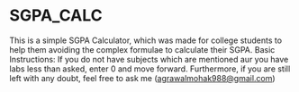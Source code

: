 # SGPA_CALC
This is a simple SGPA Calculator, which was made for college students to help them avoiding the complex formulae to calculate their SGPA.
Basic Instructions:
If you do not have subjects which are mentioned aur you have labs less than asked, enter 0 and move forward.
Furthermore, if you are still left with any doubt, feel free to ask me (agrawalmohak988@gmail.com)
